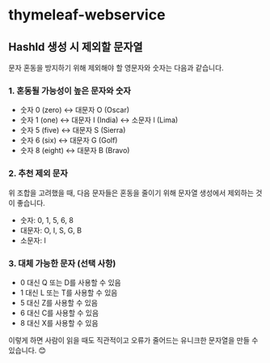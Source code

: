 # thymeleaf-webservice

## HashId 생성 시 제외할 문자열

문자 혼동을 방지하기 위해 제외해야 할 영문자와 숫자는 다음과 같습니다.

### 1. 혼동될 가능성이 높은 문자와 숫자

- 숫자 0 (zero) ↔ 대문자 O (Oscar)
- 숫자 1 (one) ↔ 대문자 I (India) ↔ 소문자 l (Lima)
- 숫자 5 (five) ↔ 대문자 S (Sierra)
- 숫자 6 (six) ↔ 대문자 G (Golf)
- 숫자 8 (eight) ↔ 대문자 B (Bravo)

### 2. 추천 제외 문자

위 조합을 고려했을 때, 다음 문자들은 혼동을 줄이기 위해 문자열 생성에서 제외하는 것이 좋습니다.

- 숫자: 0, 1, 5, 6, 8
- 대문자: O, I, S, G, B
- 소문자: l

### 3. 대체 가능한 문자 (선택 사항)

- 0 대신 Q 또는 D를 사용할 수 있음
- 1 대신 L 또는 T를 사용할 수 있음
- 5 대신 Z를 사용할 수 있음
- 6 대신 C를 사용할 수 있음
- 8 대신 X를 사용할 수 있음

이렇게 하면 사람이 읽을 때도 직관적이고 오류가 줄어드는 유니크한 문자열을 만들 수 있습니다. 😊
